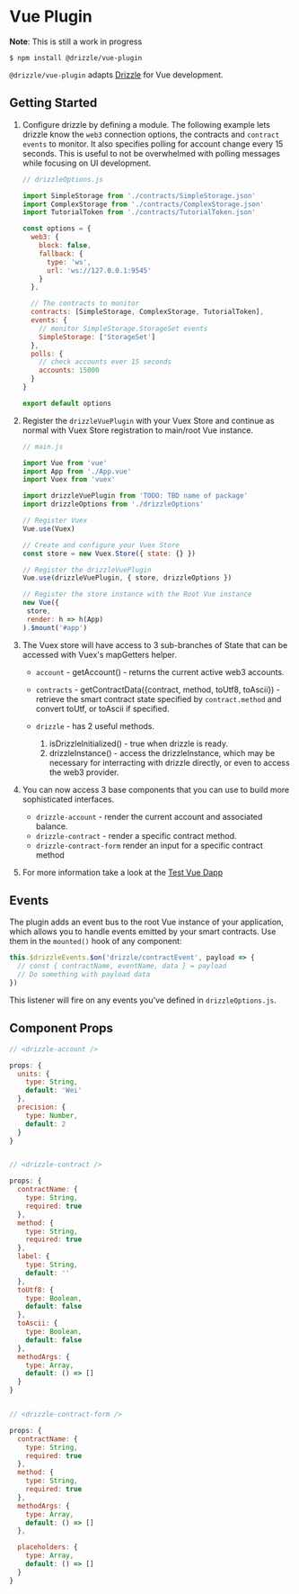 # Vue Plugin

**Note**: This is still a work in progress

```
$ npm install @drizzle/vue-plugin
```

`@drizzle/vue-plugin` adapts [Drizzle](https://github.com/trufflesuite/drizzle) for Vue development.

## Getting Started

1. Configure drizzle by defining a module. The following example lets drizzle
   know the `web3` connection options, the contracts and `contract events` to
   monitor. It also specifies polling for account change every 15 seconds. This
   is useful to not be overwhelmed with polling messages while focusing on UI
   development.

   ```js
   // drizzleOptions.js

   import SimpleStorage from './contracts/SimpleStorage.json'
   import ComplexStorage from './contracts/ComplexStorage.json'
   import TutorialToken from './contracts/TutorialToken.json'

   const options = {
     web3: {
       block: false,
       fallback: {
         type: 'ws',
         url: 'ws://127.0.0.1:9545'
       }
     },

     // The contracts to monitor
     contracts: [SimpleStorage, ComplexStorage, TutorialToken],
     events: {
       // monitor SimpleStorage.StorageSet events
       SimpleStorage: ['StorageSet']
     },
     polls: {
       // check accounts ever 15 seconds
       accounts: 15000
     }
   }

   export default options
   ```

1. Register the `drizzleVuePlugin` with your Vuex Store and continue as normal
   with Vuex Store registration to main/root Vue instance.

   ```js
   // main.js

   import Vue from 'vue'
   import App from './App.vue'
   import Vuex from 'vuex'

   import drizzleVuePlugin from 'TODO: TBD name of package'
   import drizzleOptions from './drizzleOptions'

   // Register Vuex
   Vue.use(Vuex)

   // Create and configure your Vuex Store
   const store = new Vuex.Store({ state: {} })

   // Register the drizzleVuePlugin
   Vue.use(drizzleVuePlugin, { store, drizzleOptions })

   // Register the store instance with the Root Vue instance
   new Vue({
    store,
    render: h => h(App)
   ).$mount('#app')
   ```

1. The Vuex store will have access to 3 sub-branches of State that can be
   accessed with Vuex's mapGetters helper.

   - `account` - getAccount() - returns the current active web3 accounts.

   - `contracts` - getContractData({contract, method, toUtf8, toAscii}) -
     retrieve the smart contract state specified by `contract.method` and
     convert toUtf, or toAscii if specified.

   - `drizzle` - has 2 useful methods.
     1. isDrizzleInitialized() - true when drizzle is ready.
     1. drizzleInstance() - access the drizzleInstance, which may be necessary
        for interracting with drizzle directly, or even to access the web3
        provider.

1. You can now access 3 base components that you can use to build more
   sophisticated interfaces.

   - `drizzle-account` - render the current account and associated balance.
   - `drizzle-contract` - render a specific contract method.
   - `drizzle-contract-form` render an input for a specific contract method

1. For more information take a look at the [Test Vue
   Dapp](./test-app/README.md)

## Events

The plugin adds an event bus to the root Vue instance of your application, which allows you to handle events emitted by your smart contracts. Use them in the `mounted()` hook of any component:

```js
this.$drizzleEvents.$on('drizzle/contractEvent', payload => {
  // const { contractName, eventName, data } = payload
  // Do something with payload data
})
```

This listener will fire on any events you've defined in `drizzleOptions.js`.

## Component Props

```js
// <drizzle-account />

props: {
  units: {
    type: String,
    default: 'Wei'
  },
  precision: {
    type: Number,
    default: 2
  }
}


// <drizzle-contract />

props: {
  contractName: {
    type: String,
    required: true
  },
  method: {
    type: String,
    required: true
  },
  label: {
    type: String,
    default: ''
  },
  toUtf8: {
    type: Boolean,
    default: false
  },
  toAscii: {
    type: Boolean,
    default: false
  },
  methodArgs: {
    type: Array,
    default: () => []
  }
}


// <drizzle-contract-form />

props: {
  contractName: {
    type: String,
    required: true
  },
  method: {
    type: String,
    required: true
  },
  methodArgs: {
    type: Array,
    default: () => []
  },

  placeholders: {
    type: Array,
    default: () => []
  }
}
```
